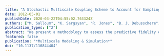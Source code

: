 ```yaml
---
title: "A Stochastic Multiscale Coupling Scheme to Account for Sampling Noise in Atomistic-to-Continuum Simulations"
date: 2012-05-01
publishDate: 2020-03-22T04:55:02.763324Z
authors: ["M. Salloum", "K. Sargsyan", "R. Jones", "B. J. Debusschere", "H. N. Najm", "H. Adalsteinsson"]
publication_types: ["2"]
abstract: "We present a methodology to assess the predictive fidelity of multiscale simulations by incorporating uncertainty in the information exchanged between the atomistic and continuum simulation components. Focusing on uncertainty due to finite sampling in molecular dynamics (MD) simulations, we present an iterative stochastic coupling algorithm that relies on Bayesian inference to build polynomial chaos expansions for the variables exchanged across the atomistic-continuum interface. We consider a simple Couette flow model where velocities are exchanged between the atomistic and continuum components. To alleviate the burden of running expensive MD simulations at every iteration, a surrogate model is constructed from which samples can be efficiently drawn as data for the Bayesian inference. Results show convergence of the coupling algorithm at a reasonable number of iterations. The uncertainty associated with the exchanged variables significantly depends on the amount of data sampled from the MD simulations and on the width of the time averaging window used in the MD simulations. Sequential Bayesian updating is also implemented in order to enhance the accuracy of the stochastic algorithm predictions."
featured: false
publication: "*Multiscale Modeling & Simulation*"
doi: "10.1137/110844404"
---
```


